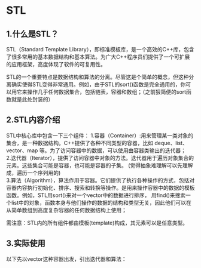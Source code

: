 # STL

## 1.什么是STL？
STL（Standard Template Library），即标准模板库，是一个高效的C++库，包含了很多常用的基本数据结构和基本算法。为广大C++程序员们提供了一个可扩展的应用框架，高度体现了软件的可复用性。

STL的一个重要特点是数据结构和算法的分离。尽管这是个简单的概念，但这种分离确实使得STL变得非常通用。例如，由于STL的sort()函数是完全通用的，你可以用它来操作几乎任何数据集合，包括链表，容器和数组；（之前狠简便的sort函数就是此处封装的）

## 2.STL内容介绍
STL中核心库中包含一下三个组件：
1.容器（Container）:用来管理某一类对象的集合，是一种数据结构。C++提供了各种不同类型的容器，比如 deque、list、vector、map 等。为了访问容器中的数据，可以使用由容器类输出的迭代器；<br/>
2.迭代器（Iterator），提供了访问容器中对象的方法。迭代器用于遍历对象集合的元素。这些集合可能是容器，也可能是容器的子集。  (觉得抽象难理解可以先理解成，遍历一个序列用的) <br/>
3.算法（Algorithm），算法作用于容器。它们提供了执行各种操作的方式，包括对容器内容执行初始化、排序、搜索和转换等操作。是用来操作容器中的数据的模板函数。例如，STL用sort()来对一个vector中的数据进行排序，
用find()来搜索一个list中的对象，函数本身与他们操作的数据的结构和类型无关，因此他们可以在从简单数组到高度复杂容器的任何数据结构上使用；<br/>

需注意：STL内的所有组件都由模板(template)构成，其元素可以是任意类型。

## 3.实际使用
以下先以vector这种容器出发，引出迭代器和算法：

